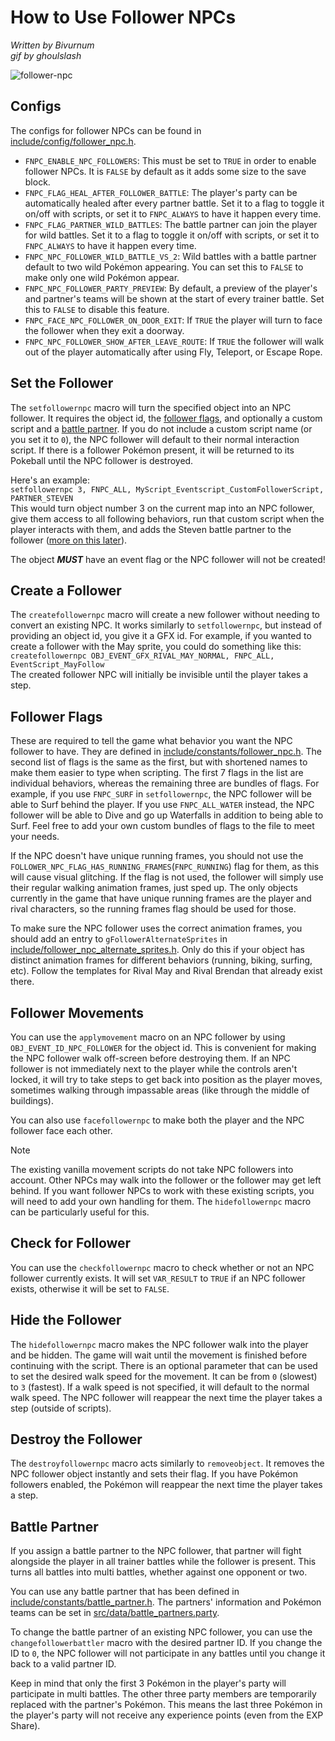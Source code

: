 # How to Use Follower NPCs
*Written by Bivurnum*  
*gif by ghoulslash*

![follower-npc](/docs/tutorials/img/follower_npc/follower-npc.gif)

## Configs
The configs for follower NPCs can be found in [include/config/follower_npc.h](https://github.com/rh-hideout/pokeemerald-expansion/blob/upcoming/include/config/follower_npc.h).

* `FNPC_ENABLE_NPC_FOLLOWERS`: This must be set to `TRUE` in order to enable follower NPCs. It is `FALSE` by default as it adds some size to the save block.
* `FNPC_FLAG_HEAL_AFTER_FOLLOWER_BATTLE`: The player's party can be automatically healed after every partner battle. Set it to a flag to toggle it on/off with scripts, or set it to `FNPC_ALWAYS` to have it happen every time.
* `FNPC_FLAG_PARTNER_WILD_BATTLES`: The battle partner can join the player for wild battles. Set it to a flag to toggle it on/off with scripts, or set it to `FNPC_ALWAYS` to have it happen every time.
* `FNPC_NPC_FOLLOWER_WILD_BATTLE_VS_2`: Wild battles with a battle partner default to two wild Pokémon appearing. You can set this to `FALSE` to make only one wild Pokémon appear.
* `FNPC_NPC_FOLLOWER_PARTY_PREVIEW`: By default, a preview of the player's and partner's teams will be shown at the start of every trainer battle. Set this to `FALSE` to disable this feature. 
* `FNPC_FACE_NPC_FOLLOWER_ON_DOOR_EXIT`: If `TRUE` the player will turn to face the follower when they exit a doorway.
* `FNPC_NPC_FOLLOWER_SHOW_AFTER_LEAVE_ROUTE`: If `TRUE` the follower will walk out of the player automatically after using Fly, Teleport, or Escape Rope.

## Set the Follower
The `setfollowernpc` macro will turn the specified object into an NPC follower. It requires the object id, the [follower flags](#follower-flags), and optionally a custom script and a [battle partner](#battle-partner). If you do not include a custom script name (or you set it to `0`), the NPC follower will default to their normal interaction script. If there is a follower Pokémon present, it will be returned to its Pokeball until the NPC follower is destroyed.

Here's an example:  
`setfollowernpc 3, FNPC_ALL, MyScript_Eventscript_CustomFollowerScript, PARTNER_STEVEN`  
This would turn object number 3 on the current map into an NPC follower, give them access to all following behaviors, run that custom script when the player interacts with them, and adds the Steven battle partner to the follower ([more on this later](#battle-partner)).

The object ***MUST*** have an event flag or the NPC follower will not be created!

## Create a Follower
The `createfollowernpc` macro will create a new follower without needing to convert an existing NPC. It works similarly to `setfollowernpc`, but instead of providing an object id, you give it a GFX id. For example, if you wanted to create a follower with the May sprite, you could do something like this:  
`createfollowernpc OBJ_EVENT_GFX_RIVAL_MAY_NORMAL, FNPC_ALL, EventScript_MayFollow`  
The created follower NPC will initially be invisible until the player takes a step.

## Follower Flags
These are required to tell the game what behavior you want the NPC follower to have. They are defined in [include/constants/follower_npc.h](https://github.com/rh-hideout/pokeemerald-expansion/blob/upcoming/include/constants/follower_npc.h). The second list of flags is the same as the first, but with shortened names to make them easier to type when scripting. The first 7 flags in the list are individual behaviors, whereas the remaining three are bundles of flags. For example, if you use `FNPC_SURF` in `setfollowernpc`, the NPC follower will be able to Surf behind the player. If you use `FNPC_ALL_WATER` instead, the NPC follower will be able to Dive and go up Waterfalls in addition to being able to Surf. Feel free to add your own custom bundles of flags to the file to meet your needs.

If the NPC doesn't have unique running frames, you should not use the `FOLLOWER_NPC_FLAG_HAS_RUNNING_FRAMES`(`FNPC_RUNNING`) flag for them, as this will cause visual glitching. If the flag is not used, the follower will simply use their regular walking animation frames, just sped up. The only objects currently in the game that have unique running frames are the player and rival characters, so the running frames flag should be used for those.

To make sure the NPC follower uses the correct animation frames, you should add an entry to `gFollowerAlternateSprites` in [include/follower_npc_alternate_sprites.h](https://github.com/rh-hideout/pokeemerald-expansion/blob/upcoming/include/follower_npc_alternate_sprites.h). Only do this if your object has distinct animation frames for different behaviors (running, biking, surfing, etc). Follow the templates for Rival May and Rival Brendan that already exist there.

## Follower Movements
You can use the `applymovement` macro on an NPC follower by using `OBJ_EVENT_ID_NPC_FOLLOWER` for the object id. This is convenient for making the NPC follower walk off-screen before destroying them. If an NPC follower is not immediately next to the player while the controls aren't locked, it will try to take steps to get back into position as the player moves, sometimes walking through impassable areas (like through the middle of buildings).

You can also use `facefollowernpc` to make both the player and the NPC follower face each other.

> [!NOTE]
> The existing vanilla movement scripts do not take NPC followers into account. Other NPCs may walk into the follower or the follower may get left behind. If you want follower NPCs to work with these existing scripts, you will need to add your own handling for them. The `hidefollowernpc` macro can be particularly useful for this.

## Check for Follower
You can use the `checkfollowernpc` macro to check whether or not an NPC follower currently exists. It will set `VAR_RESULT` to `TRUE` if an NPC follower exists, otherwise it will be set to `FALSE`.

## Hide the Follower
The `hidefollowernpc` macro makes the NPC follower walk into the player and be hidden. The game will wait until the movement is finished before continuing with the script. There is an optional parameter that can be used to set the desired walk speed for the movement. It can be from `0` (slowest) to `3` (fastest). If a walk speed is not specified, it will default to the normal walk speed. The NPC follower will reappear the next time the player takes a step (outside of scripts).

## Destroy the Follower
The `destroyfollowernpc` macro acts similarly to `removeobject`. It removes the NPC follower object instantly and sets their flag. If you have Pokémon followers enabled, the Pokémon will reappear the next time the player takes a step.

## Battle Partner
If you assign a battle partner to the NPC follower, that partner will fight alongside the player in all trainer battles while the follower is present. This turns all battles into multi battles, whether against one opponent or two.

You can use any battle partner that has been defined in [include/constants/battle_partner.h](https://github.com/rh-hideout/pokeemerald-expansion/blob/upcoming/include/constants/battle_partner.h). The partners' information and Pokémon teams can be set in [src/data/battle_partners.party](https://github.com/rh-hideout/pokeemerald-expansion/blob/upcoming/src/data/battle_partners.party).

To change the battle partner of an existing NPC follower, you can use the `changefollowerbattler` macro with the desired partner ID. If you change the ID to `0`, the NPC follower will not participate in any battles until you change it back to a valid partner ID.

Keep in mind that only the first 3 Pokémon in the player's party will participate in multi battles. The other three party members are temporarily replaced with the partner's Pokémon. This means the last three Pokémon in the player's party will not receive any experience points (even from the EXP Share).

